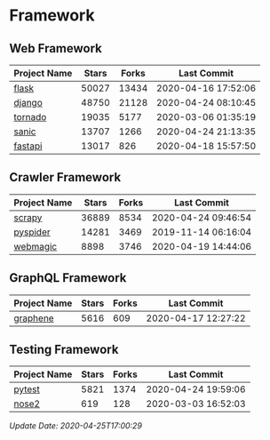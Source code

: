 # Framework

## Web Framework

| Project Name | Stars | Forks | Last Commit |
| ------------ | ----- | ----- | ----------- |
| [flask](https://github.com/pallets/flask) | 50027 | 13434 | 2020-04-16 17:52:06 |
| [django](https://github.com/django/django) | 48750 | 21128 | 2020-04-24 08:10:45 |
| [tornado](https://github.com/tornadoweb/tornado) | 19035 | 5177 | 2020-03-06 01:35:19 |
| [sanic](https://github.com/huge-success/sanic) | 13707 | 1266 | 2020-04-24 21:13:35 |
| [fastapi](https://github.com/tiangolo/fastapi) | 13017 | 826 | 2020-04-18 15:57:50 |

## Crawler Framework

| Project Name | Stars | Forks | Last Commit |
| ------------ | ----- | ----- | ----------- |
| [scrapy](https://github.com/scrapy/scrapy) | 36889 | 8534 | 2020-04-24 09:46:54 |
| [pyspider](https://github.com/binux/pyspider) | 14281 | 3469 | 2019-11-14 06:16:04 |
| [webmagic](https://github.com/code4craft/webmagic) | 8898 | 3746 | 2020-04-19 14:44:06 |

## GraphQL Framework

| Project Name | Stars | Forks | Last Commit |
| ------------ | ----- | ----- | ----------- |
| [graphene](https://github.com/graphql-python/graphene) | 5616 | 609 | 2020-04-17 12:27:22 |

## Testing Framework

| Project Name | Stars | Forks | Last Commit |
| ------------ | ----- | ----- | ----------- |
| [pytest](https://github.com/pytest-dev/pytest) | 5821 | 1374 | 2020-04-24 19:59:06 |
| [nose2](https://github.com/nose-devs/nose2) | 619 | 128 | 2020-03-03 16:52:03 |

*Update Date: 2020-04-25T17:00:29*